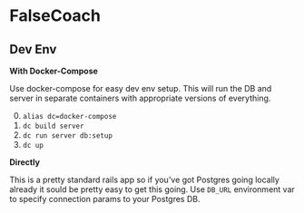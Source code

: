 # FalseCoach

## Dev Env

**With Docker-Compose**

Use docker-compose for easy dev env setup.  This will run the DB and server
in separate containers with appropriate versions of everything.

0. `alias dc=docker-compose`
0. `dc build server`
0. `dc run server db:setup`
0. `dc up`

**Directly**

This is a pretty standard rails app so if you've got Postgres going locally already it
sould be pretty easy to get this going.  Use `DB_URL` environment var to specify
connection params to your Postgres DB.
